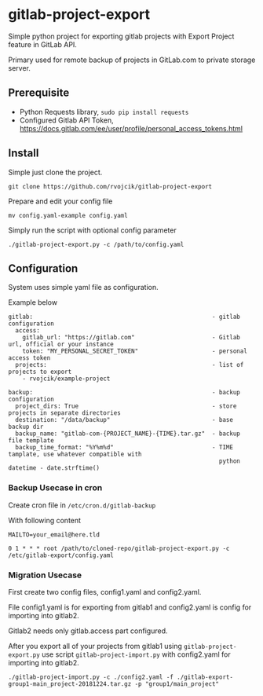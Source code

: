# gitlab-project-export
Simple python project for exporting gitlab projects with Export Project feature in GitLab API.

Primary used for remote backup of projects in GitLab.com to private storage server.

## Prerequisite
* Python Requests library, `sudo pip install requests`
* Configured Gitlab API Token, https://docs.gitlab.com/ee/user/profile/personal_access_tokens.html

## Install

Simple just clone the project.

`git clone https://github.com/rvojcik/gitlab-project-export`

Prepare and edit your config file

`mv config.yaml-example config.yaml`

Simply run the script with optional config parameter

`./gitlab-project-export.py -c /path/to/config.yaml`

## Configuration
System uses simple yaml file as configuration.

Example below
```
gitlab:                                                   - gitlab configuration
  access:
    gitlab_url: "https://gitlab.com"                      - Gitlab url, official or your instance
    token: "MY_PERSONAL_SECRET_TOKEN"                     - personal access token
  projects:                                               - list of projects to export
    - rvojcik/example-project

backup:                                                   - backup configuration
  project_dirs: True                                      - store projects in separate directories
  destination: "/data/backup"                             - base backup dir
  backup_name: "gitlab-com-{PROJECT_NAME}-{TIME}.tar.gz"  - backup file template
  backup_time_format: "%Y%m%d"                            - TIME tamplate, use whatever compatible with
                                                            python datetime - date.strftime()
  ```
  

### Backup Usecase in cron

Create cron file in `/etc/cron.d/gitlab-backup`

With following content
```
MAILTO=your_email@here.tld

0 1 * * * root /path/to/cloned-repo/gitlab-project-export.py -c /etc/gitlab-export/config.yaml

```

### Migration Usecase
First create two config files, config1.yaml and config2.yaml.

File config1.yaml is for exporting from gitlab1 and config2.yaml is config for importing into gitlab2.

Gitlab2 needs only gitlab.access part configured.

After you export all of your projects from gitlab1 using `gitlab-project-export.py` use 
script `gitlab-project-import.py` with config2.yaml for importing into gitlab2.

```
./gitlab-project-import.py -c ./config2.yaml -f ./gitlab-export-group1-main_project-20181224.tar.gz -p "group1/main_project"

```

